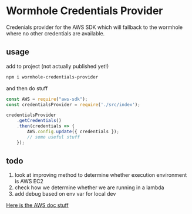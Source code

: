 # Wormhole Credentials Provider

Credenials provider for the AWS SDK which will fallback to the wormhole where no other credentials are available.

## usage

add to project (not actually published yet!)

```bash
npm i wormhole-credentials-provider
```

and then do stuff

```javascript
const AWS = require("aws-sdk");
const credentialsProvider = require('./src/index');

credentialsProvider
    .getCredentials()
    .then(credentials => {
        AWS.config.update({ credentials });
        // some useful stuff
    });
```

## todo


1. look at improving method to determine whether execution environment is AWS EC2
1. check how we determine whether we are running in a lambda
1. add debug based on env var for local dev

[Here is the AWS doc stuff](https://docs.aws.amazon.com/AWSJavaScriptSDK/latest/AWS/CredentialProviderChain.html)
